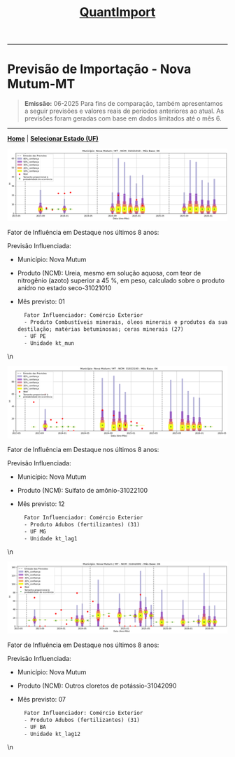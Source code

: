 <header>
    <h1><a href="https://quantimportbrazil.github.io/Sobre/">QuantImport</a></h1>
</header>

---

# Previsão de Importação - Nova Mutum-MT

> **Emissão:** 06-2025
> Para fins de comparação, também apresentamos a seguir previsões e valores reais de períodos anteriores ao atual.
> As previsões foram geradas com base em dados limitados até o mês 6.

---

**[Home](https://quantimportbrazil.github.io/Sobre/)** | **[Selecionar Estado (UF)](https://quantimportbrazil.github.io/Unidades_Federativas/)**


![Gráfico de Previsão](31021010.png)

Fator de Influência em Destaque nos últimos 8 anos:

Previsão Influenciada:
- Município: Nova Mutum
- Produto (NCM): Ureia, mesmo em solução aquosa, com teor de nitrogênio (azoto) superior a 45 %, em peso, calculado sobre o produto anidro no estado seco-31021010 
- Mês previsto: 01


        Fator Influenciador: Comércio Exterior
        - Produto Combustíveis minerais, óleos minerais e produtos da sua destilação; matérias betuminosas; ceras minerais (27)
        - UF PE
        - Unidade kt_mun
\n




![Gráfico de Previsão](31022100.png)

Fator de Influência em Destaque nos últimos 8 anos:

Previsão Influenciada:
- Município: Nova Mutum
- Produto (NCM): Sulfato de amônio-31022100 
- Mês previsto: 12


        Fator Influenciador: Comércio Exterior
        - Produto Adubos (fertilizantes) (31)
        - UF MG
        - Unidade kt_lag1
\n




![Gráfico de Previsão](31042090.png)

Fator de Influência em Destaque nos últimos 8 anos:

Previsão Influenciada:
- Município: Nova Mutum
- Produto (NCM): Outros cloretos de potássio-31042090 
- Mês previsto: 07


        Fator Influenciador: Comércio Exterior
        - Produto Adubos (fertilizantes) (31)
        - UF BA
        - Unidade kt_lag12
\n


